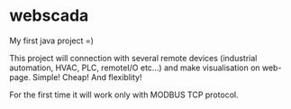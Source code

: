 # webscada
My first java project =)

This project will connection with several remote devices (industrial automation, HVAC, PLC, remoteI/O etc...) and make visualisation on web-page.
Simple! Cheap! And flexiblity!

For the first time it will work only with MODBUS TCP protocol.
